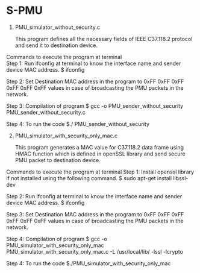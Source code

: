 # S-PMU

1. PMU_simulator_without_security.c 

	This program defines all the necessary fields of IEEE C37.118.2 protocol and send it to destination device. 

Commands to execute the program at terminal  
Step 1: Run ifconfig at terminal to know the interface name and sender device MAC address. 
	$ ifconfig
	
Step 2: Set Destination MAC address in the program to 0xFF 0xFF 0xFF 0xFF 0xFF 0xFF values in case of broadcasting the PMU packets in the network. 

Step 3: Compilation of program
	$ gcc -o PMU_sender_without_security  PMU_sender_without_security.c 
	
Step 4: To run the code
	$./ PMU_sender_without_security

2. PMU_simulator_with_security_only_mac.c 
 
	This program generates a MAC value for C37.118.2 data frame using HMAC function which is defined in openSSL library and send secure PMU packet to destination device. 

Commands to execute the program at terminal
Step 1: Install openssl library if not installed using the following command. 
	$ sudo apt-get install libssl-dev
	
Step 2: Run ifconfig at terminal to know the interface name and sender device MAC address. 
	$ ifconfig
	
Step 3: Set Destination MAC address in the program to 0xFF 0xFF 0xFF 0xFF 0xFF 0xFF values in case of broadcasting the PMU packets in the network. 

Step 4: Compilation of program
	$ gcc -o PMU_simulator_with_security_only_mac  PMU_simulator_with_security_only_mac.c -L /usr/local/lib/ -lssl -lcrypto 
	
Step 4: To run the code
	$./PMU_simulator_with_security_only_mac  

